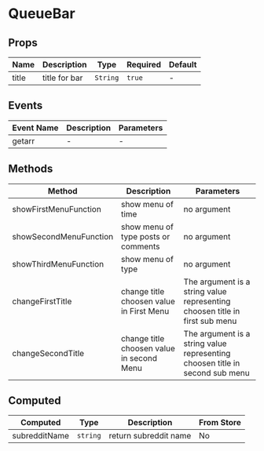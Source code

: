 # QueueBar

## Props

<!-- @vuese:QueueBar:props:start -->
|Name|Description|Type|Required|Default|
|---|---|---|---|---|
|title|title for bar|`String`|`true`|-|

<!-- @vuese:QueueBar:props:end -->


## Events

<!-- @vuese:QueueBar:events:start -->
|Event Name|Description|Parameters|
|---|---|---|
|getarr|-|-|

<!-- @vuese:QueueBar:events:end -->


## Methods

<!-- @vuese:QueueBar:methods:start -->
|Method|Description|Parameters|
|---|---|---|
|showFirstMenuFunction|show menu of time|no argument|
|showSecondMenuFunction|show menu of type posts or comments|no argument|
|showThirdMenuFunction|show menu of type|no argument|
|changeFirstTitle|change title choosen value in First Menu|The argument is a string value representing choosen title in first sub menu|
|changeSecondTitle|change title choosen value in second Menu|The argument is a string value representing choosen title in second sub menu|

<!-- @vuese:QueueBar:methods:end -->


## Computed

<!-- @vuese:QueueBar:computed:start -->
|Computed|Type|Description|From Store|
|---|---|---|---|
|subredditName|`string`|return subreddit name|No|

<!-- @vuese:QueueBar:computed:end -->


